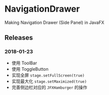 # NavigationDrawer
Making Navigation Drawer (Side Panel) in JavaFX

## Releases
### 2018-01-23
- 使用 ToolBar
- 使用 ToggleButton
- 实现全屏 `stage.setFullScreen(true)`
- 实现最大化 `stage.setMaximized(true)`
- 完善侧边栏对应的 `JFXHamburger` 的操作
